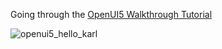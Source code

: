 Going through the [OpenUI5 Walkthrough Tutorial](https://sdk.openui5.org/topic/3da5f4be63264db99f2e5b04c5e853db)

![openui5_hello_karl](https://github.com/user-attachments/assets/37f05067-f8b6-4578-b570-816a8376297c)
